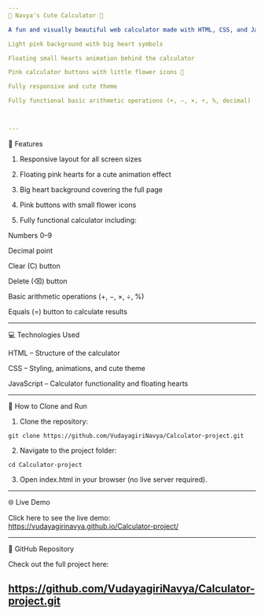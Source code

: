 ```yaml
---
🌸 Navya's Cute Calculator 💖

A fun and visually beautiful web calculator made with HTML, CSS, and JavaScript. This calculator features:

Light pink background with big heart symbols

Floating small hearts animation behind the calculator

Pink calculator buttons with little flower icons 🌸

Fully responsive and cute theme

Fully functional basic arithmetic operations (+, −, ×, ÷, %, decimal)



---
```


🔹 Features

1. Responsive layout for all screen sizes


2. Floating pink hearts for a cute animation effect


3. Big heart background covering the full page


4. Pink buttons with small flower icons


5. Fully functional calculator including:

Numbers 0–9

Decimal point

Clear (C) button

Delete (⌫) button

Basic arithmetic operations (+, −, ×, ÷, %)

Equals (=) button to calculate results





---

💻 Technologies Used

HTML – Structure of the calculator

CSS – Styling, animations, and cute theme

JavaScript – Calculator functionality and floating hearts



---

📂 How to Clone and Run

1. Clone the repository:


```
git clone https://github.com/VudayagiriNavya/Calculator-project.git
```

2. Navigate to the project folder:


```
cd Calculator-project
```

3. Open index.html in your browser (no live server required).




---

🌐 Live Demo

Click here to see the live demo: https://vudayagirinavya.github.io/Calculator-project/


---

🔗 GitHub Repository

Check out the full project here: 

https://github.com/VudayagiriNavya/Calculator-project.git
---
